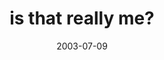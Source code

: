 ---
layout: base.njk
title : 'is that really me?' 
view_title : 'is that really me?' 
year : '2003' 
date : '2003-07-09' 
img_file : '/drawing/isthatreallyme.png' 
html_file : 'isthatreallyme' 
next_html : 'ineverexpectedthis_2.html' 
year_order : '101' 
permalink : "title/{{html_file}}.html"
---